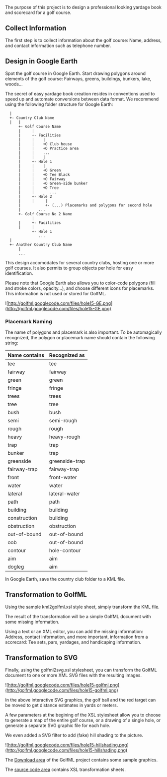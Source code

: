 The purpose of this project is to design a professional looking yardage book and scorecard for a golf course.

## Collect Information ##

The first step is to collect information about the golf course: Name, address, and contact information such as telephone number.

## Design in Google Earth ##

Spot the golf course in Google Earth. Start drawing polygons around elements of the golf course: Fairways, greens, buildings, bunkers, lake, woods...

The secret of easy yardage book creation resides in conventions used to speed up and automate conversions between data format. We recommend using the following folder structure for Google Earth:

```
  |
  +- Country Club Name
  |   |
      +- Golf Course Name
      |     |
      |     +- Facilities
      |     |    |
      |     |    +O Club house
      |     |    +O Practice area
      |     |    ...
      |     |    |
      |     +- Hole 1
      |     |    |
      |     |    +O Green
      |     |    +O Tee Black
      |     |    +O Fairway
      |     |    +O Green-side bunker
      |     |    +O Tree
      |     |       ...
      |     +- Hole 2
      |     |     |
      |           +- (...) Placemarks and polygons for second hole
      |        ...
      +- Golf Course No 2 Name
            |
      |     +- Facilities
      |     |    
            +- Hole 1
               ...
  |
  +- Another Country Club Name
      |
      ...
```

This design accomodates for several country clubs, hosting one or more golf courses. It also permits to group objects per hole for easy identification.

Please note that Google Earth also allows you to color-code polygons (fill and stroke colors, opacity...), and choose different icons for placemarks. This information is not used or stored for GolfML.

![http://golfml.googlecode.com/files/hole15-GE.png](http://golfml.googlecode.com/files/hole15-GE.png)

### Placemark Naming ###

The name of polygons and placemark is also important. To be automagically recognized, the polygon or placemark name should contain the following string:

| **Name contains** | **Recognized as** |
|:------------------|:------------------|
| tee               | tee               |
| fairway           | fairway           |
| green             | green             |
| fringe            | fringe            |
| trees             | trees             |
| tree              | tree              |
| bush              | bush              |
| semi              | semi-rough        |
| rough             | rough             |
| heavy             | heavy-rough       |
| trap              | trap              |
| bunker            | trap              |
| greenside         | greenside-trap    |
| fairway-trap      | fairway-trap      |
| front             | front-water       |
| water             | water             |
| lateral           | lateral-water     |
| path              | path              |
| building          | building          |
| construction      | building          |
| obstruction       | obstruction       |
| out-of-bound      | out-of-bound      |
| oob               | out-of-bound      |
| contour           | hole-contour      |
| aim               | aim               |
| dogleg            | aim               |

In Google Earth, save the country club folder to a KML file.

## Transformation to GolfML ##

Using the sample kml2golfml.xsl style sheet, simply transform the KML file.

The result of the transformation will be a simple GolfML document with some missing information.

Using a text or an XML editor, you can add the missing information: Address, contact information, and more important, information from a scorecard: Tee sets, pars, yardages, and handicaping information.

## Transformation to SVG ##

Finally, using the golfml2svg.xsl stylesheet, you can transform the GolfML document to one or more XML SVG files with the resulting images.

![http://golfml.googlecode.com/files/hole15-golfml.png](http://golfml.googlecode.com/files/hole15-golfml.png)

In the above interactive SVG graphics, the golf ball and the red target can be moved to get distance estimates in yards or meters.

A few parameters at the begining of the XSL stylesheet allow you to choose to generate a map of the entire golf course, or a drawing of a single hole, or generate a separate SVG graphic file for each hole.

We even added a SVG filter to add (fake) hill shading to the picture.

![http://golfml.googlecode.com/files/hole15-hillshading.png](http://golfml.googlecode.com/files/hole15-hillshading.png)

The [Download area](http://code.google.com/p/golfml/downloads/list) of the GolfML project contains some sample graphics.

The [source code area](http://code.google.com/p/golfml/source/browse/) contains XSL transformation sheets.